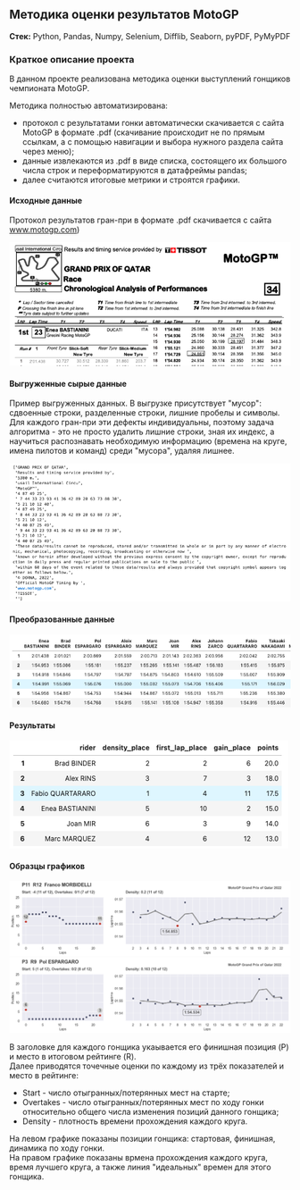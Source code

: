 ## Методика оценки результатов MotoGP

**Стек:** Python, Pandas, Numpy, Selenium, Difflib, Seaborn, pyPDF, PyMyPDF

### Краткое описание проекта
 
В данном проекте реализована методика оценки выступлений гонщиков чемпионата MotoGP. 
 
Методика полностью автоматизирована:

- протокол с результатами гонки автоматически скачивается с сайта MotoGP в формате .pdf (скачивание происходит не по прямым ссылкам, а с помощью навигации и выбора нужного раздела сайта через меню);
- данные извлекаются из .pdf в виде списка, состоящего их большого числа строк и переформатируются в датафреймы pandas;
- далее считаются итоговые метрики и строятся графики.

 
#### Исходные данные 
Протокол результатов гран-при в формате .pdf скачивается с сайта www.motogp.com)

<img src='images/scr1.png'>

#### Выгруженные сырые данные

Пример выгруженных данных. В выгрузке присутствует "мусор": сдвоенные строки, разделенные строки, лишние пробелы и символы. Для каждого гран-при эти дефекты индивидуальны, поэтому задача алгоритма - это не просто удалить лишние строки, зная их индекс, а научиться распознавать необходимую информацию (времена на круге, имена пилотов и команд) среди "мусора", удаляя лишнее.

<img src='images/scr2.png'>

#### Преобразованные данные

<img src='images/scr3.png'>

#### Результаты

<img src='images/scr4.png'>

#### Образцы графиков

<img src='images/2022_qatar_franco_morbidelli.png'>

<img src='images/2022_qatar_pol_espargaro.png'>

В заголовке для каждого гонщика укаывается его финишная позиция (P) и место в итоговом рейтинге (R). <br>
Далее приводятся точечные оценки по каждому из трёх показателей и место в рейтинге:

- Start - число отыгранных/потерянных мест на старте;
- Overtakes - число отыгранных/потерянных мест по ходу гонки относительно общего числа изменения позиций данного гонщика;
- Density - плотность времени прохождения каждого круга.

На левом графике показаны позиции гонщика: стартовая, финишная, динамика по ходу гонки. <br>
На правом графике показаны врмена прохождения каждого круга, время лучшего круга, а также линия "идеальных" времен для этого гонщика.
